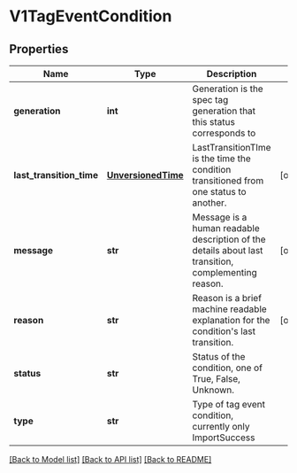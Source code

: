 # V1TagEventCondition

## Properties
Name | Type | Description | Notes
------------ | ------------- | ------------- | -------------
**generation** | **int** | Generation is the spec tag generation that this status corresponds to | 
**last_transition_time** | [**UnversionedTime**](UnversionedTime.md) | LastTransitionTIme is the time the condition transitioned from one status to another. | [optional] 
**message** | **str** | Message is a human readable description of the details about last transition, complementing reason. | [optional] 
**reason** | **str** | Reason is a brief machine readable explanation for the condition&#39;s last transition. | [optional] 
**status** | **str** | Status of the condition, one of True, False, Unknown. | 
**type** | **str** | Type of tag event condition, currently only ImportSuccess | 

[[Back to Model list]](../README.md#documentation-for-models) [[Back to API list]](../README.md#documentation-for-api-endpoints) [[Back to README]](../README.md)


